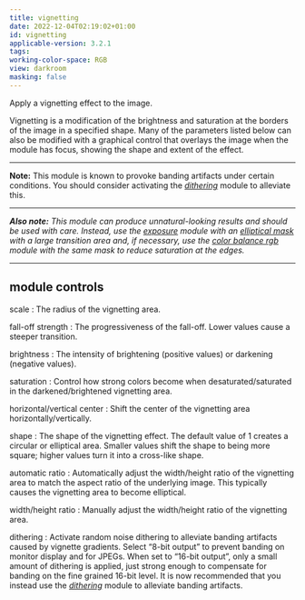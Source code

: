 ```yaml
---
title: vignetting
date: 2022-12-04T02:19:02+01:00
id: vignetting
applicable-version: 3.2.1
tags:
working-color-space: RGB
view: darkroom
masking: false
---
```


Apply a vignetting effect to the image.

Vignetting is a modification of the brightness and saturation at the borders of the image in a specified shape. Many of the parameters listed below can also be modified with a graphical control that overlays the image when the module has focus, showing the shape and extent of the effect.

---

**Note:** This module is known to provoke banding artifacts under certain conditions. You should consider activating the [_dithering_](./dithering.md) module to alleviate this.

---

_**Also note:** This module can produce unnatural-looking results and should be used with care. Instead, use the [exposure](./exposure.md) module with an [elliptical mask](../../darkroom/masking-and-blending/masks/drawn.md) with a large transition area and, if necessary, use the [color balance rgb](./color-balance-rgb.md) module with the same mask to reduce saturation at the edges._

---

## module controls

scale
: The radius of the vignetting area.

fall-off strength
: The progressiveness of the fall-off. Lower values cause a steeper transition.

brightness
: The intensity of brightening (positive values) or darkening (negative values).

saturation
: Control how strong colors become when desaturated/saturated in the darkened/brightened vignetting area.

horizontal/vertical center
: Shift the center of the vignetting area horizontally/vertically.

shape
: The shape of the vignetting effect. The default value of 1 creates a circular or elliptical area. Smaller values shift the shape to being more square; higher values turn it into a cross-like shape.

automatic ratio
: Automatically adjust the width/height ratio of the vignetting area to match the aspect ratio of the underlying image. This typically causes the vignetting area to become elliptical.

width/height ratio
: Manually adjust the width/height ratio of the vignetting area.

dithering
: Activate random noise dithering to alleviate banding artifacts caused by vignette gradients. Select “8-bit output” to prevent banding on monitor display and for JPEGs. When set to “16-bit output”, only a small amount of dithering is applied, just strong enough to compensate for banding on the fine grained 16-bit level. It is now recommended that you instead use the [_dithering_](./dithering.md) module to alleviate banding artifacts.
